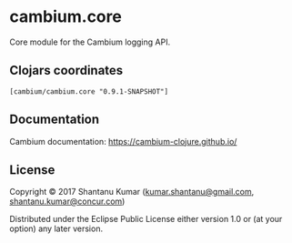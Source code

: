 # cambium.core

Core module for the Cambium logging API.


## Clojars coordinates

`[cambium/cambium.core "0.9.1-SNAPSHOT"]`


## Documentation

Cambium documentation: https://cambium-clojure.github.io/


## License

Copyright © 2017 Shantanu Kumar (kumar.shantanu@gmail.com, shantanu.kumar@concur.com)

Distributed under the Eclipse Public License either version 1.0 or (at
your option) any later version.
